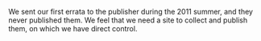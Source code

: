 We sent our first errata to the publisher during the 2011 summer, and they never published them.
We feel that we need a site to collect and publish them, on which we have direct control.